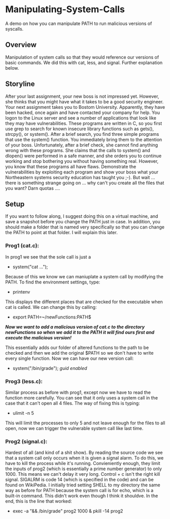 # Manipulating-System-Calls
A demo on how you can manipulate PATH to run malicious versions of syscalls.

## Overview
Manipulation of system calls so that they would reference our versions of basic commands.
We did this with cat, less, and signal.
Further explanation below.

## Storyline

After your last assignment, your new boss is not impressed yet. However, she thinks 
that you might have what it takes to be a good security engineer. Your next 
assignment takes you to Bostom University. Apparently, they have been hacked, once
again and have contacted your company for help. You logon to the Linux server and see
a number of applications that look like they may have vulnerabilities. These programs 
are written in C, so you first use grep to search for known insecure library 
functions such as gets(), strcpy(), or system(). After a brief search, you find three
simple programs that use the system() function. You immediately bring them to the 
attention of your boss. Unfortunately, after a brief check, she cannot find anything 
wrong with these programs. She claims that the calls to system() and dlopen() were
performed in a safe manner, and she orders you to continue working and stop bothering 
you without having something real. However, you know that these programs all have 
flaws. Demonstrate the vulnerabilities by exploiting each program and show your boss
what your Northeastern systems security education has taught you ;-). But wait ...
there is something strange going on ... why can't you create all the files that you
want? Darn quotas ....

## Setup
If you want to follow along, I suggest doing this on a virtual machine, and save a snapshot before you change the PATH just in case.
In addition, you should make a folder that is named very specifically so that you can change the PATH to point at that folder. I will 
explain this later.

### Prog1 (cat.c): 
In prog1 we see that the sole call is just a 
- system("cat ...");

Because of this we know we can maniuplate a system call by modifying the PATH. 
To find the environment settings,  type:
- printenv

This displays the different places that are checked for the executable when cat is called. 
We can change this by calling:
- export PATH=~/newFunctions:PATH$

***Now we want to add a malicious version of cat.c to the directory newFunctions so when we add it to the PATH it will find ours first and 
execute the malicious version!***

This essentially adds our folder of altered functions to the path to be checked and then we add the original $PATH so we don't have to write 
every single function.
Now we can have our new version call:
- system("/bin/grade"); *guid enabled*

### Prog3 (less.c):
Similar process as before with prog1, except now we have to read the function more carefully. You can see that it only uses a system call in 
the case that it can't open all 4 files. The way of fixing this is typing:
- ulimit -n 5

This will limit the processes to only 5 and not leave enough for the files to all open, now we can trigger the vulnerable system call 
like last time.

### Prog2 (signal.c):
Hardest of all (and kind of a shit show).
By reading the source code we see that a system call only occurs when it is given a signal alarm.
To do this, we have to kill the process while it's running.
Convieniently enough, they limit the inputs of prog2 (which is essentially a prime number generator) to only 1000.
This means we can't delay it very long. 
Control + c isn't the right kill signal. 
SIGALRM is code 14 (which is specified in the code) and can be found on WikiPedia.
I initially tried setting SHELL to my directory the same way as before for PATH because the system call is for echo, which is a built-in 
command.
This didn't work even though I think it shouldve. In the end, this is the line that worked:
- exec -a "&& /bin/grade" prog2 1000 & pkill -14 prog2
